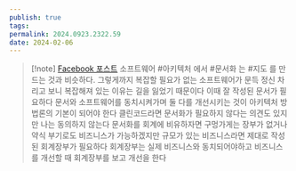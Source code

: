 ```yaml
---
publish: true
tags: 
permalink: 2024.0923.2322.59
date: 2024-02-06
---
```

>[!note] [Facebook 포스트](https://www.facebook.com/share/p/ucfLFSiRbRQfcqjD)
>소프트웨어 #아키텍처 에서 #문서화 는 #지도 를 만드는 것과 비슷하다. 그렇게까지 복잡할 필요가 없는 소프트웨어가 문득 정신 차리고 보니 복잡해져 있는 이유는 길을 잃었기 때문이다 이때 잘 작성된 문서가 필요하다 문서와 소프트웨어를 동치시켜가며 둘 다를 개선시키는 것이 아키텍처 방법론의 기본이 되어야 한다 클린코드라면 문서화가 필요하지 않다는 의견도 있지만 나는 동의하지 않는다 
>문서화를 회계에 비유하자면 구멍가게는 장부가 없거나 약식 부기로도 비즈니스가 가능하겠지만 규모가 있는 비즈니스라면 제대로 작성된 회계장부가 필요하다 회계장부는 실제 비즈니스와 동치되어야하고 비즈니스를 개선할 때 회계장부를 보고 개선을 한다
